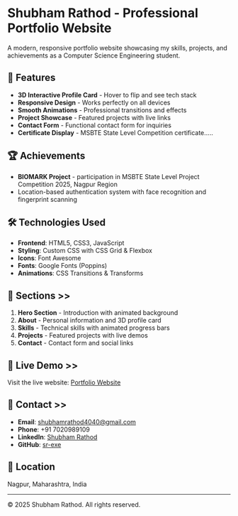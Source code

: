 # Shubham Rathod - Professional Portfolio Website

A modern, responsive portfolio website showcasing my skills, projects, and achievements as a Computer Science Engineering student.

## 🌟 Features

- **3D Interactive Profile Card** - Hover to flip and see tech stack
- **Responsive Design** - Works perfectly on all devices
- **Smooth Animations** - Professional transitions and effects
- **Project Showcase** - Featured projects with live links
- **Contact Form** - Functional contact form for inquiries
- **Certificate Display** - MSBTE State Level Competition certificate.....

## 🏆 Achievements

- **BIOMARK Project** - participation in MSBTE State Level Project Competition 2025, Nagpur Region
- Location-based authentication system with face recognition and fingerprint scanning

## 🛠️ Technologies Used

- **Frontend**: HTML5, CSS3, JavaScript
- **Styling**: Custom CSS with CSS Grid & Flexbox
- **Icons**: Font Awesome
- **Fonts**: Google Fonts (Poppins)
- **Animations**: CSS Transitions & Transforms

## 📱 Sections >>

1. **Hero Section** - Introduction with animated background
2. **About** - Personal information and 3D profile card
3. **Skills** - Technical skills with animated progress bars
4. **Projects** - Featured projects with live demos
5. **Contact** - Contact form and social links

## 🚀 Live Demo >>

Visit the live website: [Portfolio Website](https://sr-exe.github.io/portfolio-website/)

## 📧 Contact >>

- **Email**: shubhamrathod4040@gmail.com
- **Phone**: +91 7020989109
- **LinkedIn**: [Shubham Rathod](https://www.linkedin.com/in/shubham-rathod-337b40384)
- **GitHub**: [sr-exe](https://github.com/sr-exe)

## 📍 Location

Nagpur, Maharashtra, India

---

© 2025 Shubham Rathod. All rights reserved.

